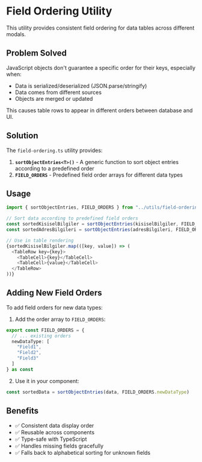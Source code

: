 # Field Ordering Utility

This utility provides consistent field ordering for data tables across different modals.

## Problem Solved

JavaScript objects don't guarantee a specific order for their keys, especially when:
- Data is serialized/deserialized (JSON.parse/stringify)
- Data comes from different sources
- Objects are merged or updated

This causes table rows to appear in different orders between database and UI.

## Solution

The `field-ordering.ts` utility provides:

1. **`sortObjectEntries<T>()`** - A generic function to sort object entries according to a predefined order
2. **`FIELD_ORDERS`** - Predefined field order arrays for different data types

## Usage

```typescript
import { sortObjectEntries, FIELD_ORDERS } from "../utils/field-ordering"

// Sort data according to predefined field orders
const sortedKisiselBilgiler = sortObjectEntries(kisiselBilgiler, FIELD_ORDERS.kisiselBilgiler)
const sortedAdresBilgileri = sortObjectEntries(adresBilgileri, FIELD_ORDERS.adresBilgileri)

// Use in table rendering
{sortedKisiselBilgiler.map(([key, value]) => (
  <TableRow key={key}>
    <TableCell>{key}</TableCell>
    <TableCell>{value}</TableCell>
  </TableRow>
))}
```

## Adding New Field Orders

To add field orders for new data types:

1. Add the order array to `FIELD_ORDERS`:
```typescript
export const FIELD_ORDERS = {
  // ... existing orders
  newDataType: [
    "Field1",
    "Field2", 
    "Field3"
  ]
} as const
```

2. Use it in your component:
```typescript
const sortedData = sortObjectEntries(data, FIELD_ORDERS.newDataType)
```

## Benefits

- ✅ Consistent data display order
- ✅ Reusable across components
- ✅ Type-safe with TypeScript
- ✅ Handles missing fields gracefully
- ✅ Falls back to alphabetical sorting for unknown fields 